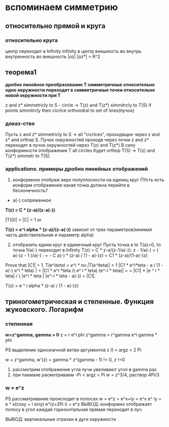 # вспоминаем симметрию
## относительно прямой и круга
### относительно круга
центр переходит в Infinity
Infinity в центр
внешность во внутрь
внутренность во внешность
|oz| |oz*| = R^2
## теорема1
**дробно линейное преобразование T
симметричные относительно одно окружности переходят в симметричные точки относительно новой окружности при T**

z and z* simmetricly to S - circle -> T(z) and T(z*) simmitrcly to T(S)
if points simmitrcly then cicrlce orthondral to set of lines(пучок)

### доказ-ство
Пусть z and z* simmetricly to S -> all "cicrlces", проходящих через z and z* and orthop S.
Пучок окружностей проходя через точки z and z* переходят в пучок окружностей через T(z) and T(z*)
В силу конформности отображения T all circles будет orthop T(S) -> T(z) and T(z*) simmetr to T(S).
### applications. примеры дробно линейных отображений
1) конформное отображ верх полуплоскости на единиц круг 
ПУсть есть конформ отображение
какая точка должна перейти в бесконечность?
- a(-) сопряженное
 
**T(z) = C * (z-a)/(z-a(-))**  

|T(0)| = |C| = 1 or 

**T(z) = e^i alpha * (z-a)/(z-a(-))**
зависит от трех параметров(мнимая часть действительная и параметр alpha)

2) отобразить едини круг в единичный круг
Пусть точка a to T(a)=0, то точка 1/a(-) переходит в Infinity
T(z) = C * z-a/(z-1/a(-)):
z - 1/a(-) = ( a(-)z - 1 )/a(-)
: = - C a(-) * (z-a) / (1 - a(-)z) = C1 * (z-a)/(1-a(-)z)

Prove that |C1| = 1.
T(e^i*teta) = e^i * nu
|T(e^i*teta)| = 1
|C1 * e^i*teta - a / (1 - a(-) e^i * teta) | = 
|C1 * e^i *teta /( e^ i * teta) (e^-i * teta)| = 
= |C1| * |e ^ i * teta| /  ( |e^i * teta | |e^-i * teta - a(-)) = |C1|.

T(z) =  e ^ i alpha * (z-a) / (1 - a(-)z)

## триногометрическая и степенные. Функция жуковского. Логарифм
### степенная
**w=z^gamma, gamma > 0**
z = r e^i phi
z^gamma = r^gamma e^i gamma * phi

PS выделение однозначной ветви аргументов z
0 < argz < 2 Pi

w = z^gamma, w'(z) = gamma * z^(gamma - 1) != 0, z !=0

1) рассмотрим отображение угла
лучи увеливают угол в gamma раз
2) при пакмане расмотриваем -Pi < argz < Pi
w = z^3/4, раствор 4Pi/3
### w = e^z
PS рассматривание происходит в полосах
w = e^z = e^x+iy = e^x  e^ iy = e ^ x(cosy + i siny)
e^(z+2Pi i) = e^z
ВЫВОД: конформно отображает полосу в угол
каждая горизонтальная прямая переходит в луч

ВЫВОД: вертикальные отрезки в дуги окружности















































